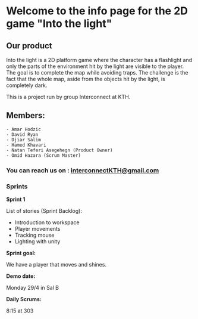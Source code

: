 # Welcome to the info page for the 2D game "Into the light"


## Our product
Into the light is a 2D platform game where the character has a flashlight and only the parts of the environment hit by the light are visible to the player. The goal is to complete the map while avoiding traps. The challenge is the fact that the whole map, aside from the objects hit by the light, is completely dark.


This is a project run by group Interconnect at KTH.

## Members:
```
- Amar Hodzic
- David Ryan
- Djiar Salim
- Hamed Khavari
- Natan Teferi Asegehegn (Product Owner)
- Omid Hazara (Scrum Master)

```
### You can reach us on : interconnectKTH@gmail.com

### Sprints

**Sprint 1**

List of stories (Sprint Backlog):

- Introduction to workspace
- Player movements
- Tracking mouse
- Lighting with unity

**Sprint goal:**

We have a player that moves and shines.

**Demo date:**

Monday 29/4 in Sal B

**Daily Scrums:**

8:15 at 303 





